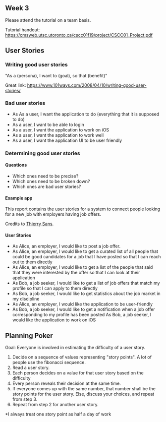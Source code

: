 ## Week 3
Please attend the tutorial on a team basis.

Tutorial handout: https://cmsweb.utsc.utoronto.ca/cscc01f19/project/CSCC01_Project.pdf

## User Stories
### Writing good user stories
"As a (persona), I want to (goal), so that (benefit)"

Great link: https://www.101ways.com/2008/04/10/writing-good-user-stories/


### Bad user stories
- As As a user, I want the application to do (everything that it is supposed to do)
- As a user, I want to be able to login
- As a user, I want the application to work on iOS
- As a user, I want the application to work well
- As a user, I want the application UI to be user friendly

### Determining good user stories
#### Questions
- Which ones need to be precise?
- Which ones need to be broken down?
- Which ones are bad user stories?

#### Example app
This report contains the user stories for a system to connect people looking
for a new job with employers having job offers.

Credits to [Thierry Sans](https://thierrysans.me/CSCC01/lectures/03/userstories-exercise.pdf).

#### User Stories
- As Alice, an employer, I would like to post a job offer.
- As Alice, an employer, I would like to get a curated list of all people that
could be good candidates for a job that I have posted so that I can reach
out to them directly
- As Alice, an employer, I would like to get a list of the people that said that
they were interested by the offer so that I can look at their application
- As Bob, a job seeker, I would like to get a list of job offers that match my
profile so that I can apply to them directly
- As Bob, a job seeker, I would like to get statistics about the job market in
my discipline
- As Alice, an employer, I would like the application to be user-friendly
- As Bob, a job seeker, I would like to get a notification when a job offer
corresponding to my profile has been posted
As Bob, a job seeker, I would like the application to work on iOS


## Planning Poker
Goal: Everyone is involved in estimating the difficulty of a user story.
1. Decide on a sequence of values representing "story points". A lot of people use the
fibonacci sequence.
2. Read a user story.
3. Each person decides on a value for that user story based on the difficulty
4. Every person reveals their decision at the same time.
5. If everyone comes up with the same number, that number shall be the story points for the user story.
Else, discuss your choices, and repeat from step 3.
6. Repeat from step 2 for another user story.

*I always treat one story point as half a day of work
